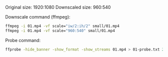 Original size: 1920:1080
Downscaled size: 960:540

Downscale command (ffmpeg):

```bash
ffmpeg -i 01.mp4 -vf scale="iw/2:ih/2" small/01.mp4
ffmpeg -i 01.mp4 -vf scale="960:540" small/01.mp4
```

Probe command:

```bash
ffprobe -hide_banner -show_format -show_streams 01.mp4 > 01-probe.txt 2>&1
```
